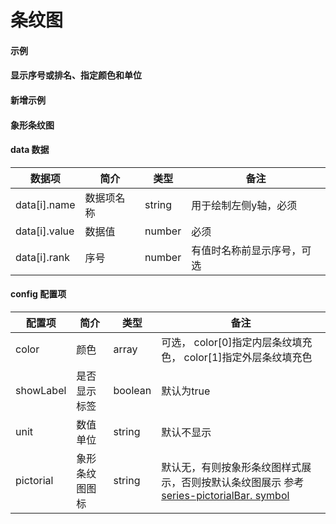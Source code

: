 # 条纹图

#### 示例
<vuep template="#simple"></vuep>

<script v-pre type="text/x-template" id="simple">
<template>
    <e-stripe-bar :data="data" style="width: 600px; height: 400px;background: #04233c;" 
		:config="{
			color: ['#26d267', 'rgba(255,255,255,0.2)']
		}">
	</e-stripe-bar>
</template>

<script>
  export default {
	created () {
		this.$xEchart.setChartConfig({
			THEME_COLOR: 'dark'
		});
	},
    data () {
      return {
        data: [
            { name: '广州', value: 2.5 },
            { name: '广州', value: 2.8 },
            { name: '广州', value: 2.9 },
            { name: '广州', value: 3.1 },
            { name: '广州', value: 3.5 },
            { name: '广州', value: 3.8 },
            { name: '广州', value: 4.5 },
            { name: '广州', value: 4.8 },
            { name: '广州', value: 5.6 },
            { name: '广州', value: 5.8 }
        ]
      }
    }
  }
</script>
</script>


#### 显示序号或排名、指定颜色和单位
<vuep template="#simple_1"></vuep>

<script v-pre type="text/x-template" id="simple_1">
<template>
	<div>
		<e-stripe-bar 
			:data="data" 
			:config="{
				color: color,
				unit: '%'
			}"
			style="width: 600px; height: 400px;"
		></e-stripe-bar>
	</div>
</template>

<script>
  export default {
	created () {
	  	this.$xEchart.setChartConfig({
	  		THEME_COLOR: 'light'
	  	});
	},
    data () {
      return {
        data: [
            { name: '广州', rank: 1, value: 2.5 },
            { name: '广州', rank: 2, value: 2.8 },
            { name: '广州', rank: 3, value: 2.9 },
            { name: '广州', rank: 4, value: 3.1 },
            { name: '广州', rank: 5, value: 3.5 },
            { name: '广州', rank: 6, value: 3.8 },
            { name: '广州', rank: 7, value: 4.5 },
            { name: '广州', rank: 8, value: 4.8 },
            { name: '广州', rank: 9, value: 5.6 },
            { name: '广州', rank: 10, value: 5.8 },
            { name: '广州', rank: 11, value: 5.8 },
            { name: '广州', rank: 12, value: 6.2 }
        ],
		color: [
			'#40c057', 
			'#e4e4e4'
		]
      }
    }
  }
</script>
</script>


#### 新增示例
<vuep template="#simple11"></vuep>

<script v-pre type="text/x-template" id="simple11">
<template>
    <e-stripe-bar
		:data="data"
		:config="{
			percentBar: 'ture'
		}"
		style="width: 600px; height: 600px; background-color: #04233c;"
	></e-stripe-bar>
</template>

<script>
  export default {
	created () {
		this.$xEchart.setChartConfig({
			THEME_COLOR: 'dark'
		});
	},
    data () {
      return {
        data: [
            { name: '广州', value: 2.5 },
            { name: '广州', value: 2.8 },
            { name: '广州', value: 2.9 },
            { name: '广州', value: 3.1 },
            { name: '广州', value: 3.5 },
            { name: '广州', value: 3.8 },
            { name: '广州', value: 4.5 },
            { name: '广州', value: 4.8 },
            { name: '广州', value: 5.6 },
            { name: '广州', value: 5.8 }
        ]
      }
    }
  }
</script>
</script>


#### 象形条纹图
<vuep template="#simple_xx"></vuep>

<script v-pre type="text/x-template" id="simple_xx">
<template>
    <e-stripe-bar 
        :data="data" 
        :config="{
			pictorial: 'roundRect',
			symbolRotate: '-20'
		}"
        style="width: 600px; height: 400px;"
    ></e-stripe-bar>
</template>

<script>
  export default {
	created () {
		this.$xEchart.setChartConfig({
			THEME_COLOR: 'light',
		});
	},
    data () {
      return {
		data: [
            { name: '广州', value: 2.5 },
            { name: '广州', value: 2.8 },
            { name: '广州', value: 2.9 },
            { name: '广州', value: 3.1 },
            { name: '广州', value: 3.5 },
            { name: '广州', value: 3.8 },
            { name: '广州', value: 4.5 },
            { name: '广州', value: 4.8 },
            { name: '广州', value: 5.6 },
            { name: '广州', value: 5.8 }
        ]
      }
    }
  }
</script>
</script>

#### data 数据

| 数据项 | 简介 | 类型 | 备注 |
| --- | --- | --- | --- |
| data[i].name | 数据项名称 | string | 用于绘制左侧y轴，必须 |
| data[i].value | 数据值 | number | 必须 |
| data[i].rank | 序号 | number | 有值时名称前显示序号，可选 |

#### config 配置项

| 配置项 | 简介 | 类型 | 备注 |
| --- | --- | --- | --- |
| color | 颜色 | array | 可选， color[0]指定内层条纹填充色， color[1]指定外层条纹填充色 |
| showLabel | 是否显示标签 | boolean | 默认为true |
| unit | 数值单位 | string | 默认不显示 |
| pictorial | 象形条纹图图标 | string | 默认无，有则按象形条纹图样式展示，否则按默认条纹图展示  参考[series-pictorialBar. symbol](https://echarts.apache.org/zh/option.html#series-pictorialBar.symbol)|
